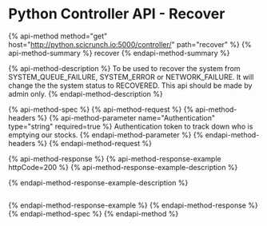 # Python Controller API - Recover

{% api-method method="get" host="http://python.scicrunch.io:5000/controller/" path="recover" %}
{% api-method-summary %}
recover
{% endapi-method-summary %}

{% api-method-description %}
To be used to recover the system from SYSTEM\_QUEUE\_FAILURE, SYSTEM\_ERROR or NETWORK\_FAILURE. It will change the the system status to RECOVERED. This api should be made by admin only.
{% endapi-method-description %}

{% api-method-spec %}
{% api-method-request %}
{% api-method-headers %}
{% api-method-parameter name="Authentication" type="string" required=true %}
Authentication token to track down who is emptying our stocks.
{% endapi-method-parameter %}
{% endapi-method-headers %}
{% endapi-method-request %}

{% api-method-response %}
{% api-method-response-example httpCode=200 %}
{% api-method-response-example-description %}

{% endapi-method-response-example-description %}

```

```
{% endapi-method-response-example %}
{% endapi-method-response %}
{% endapi-method-spec %}
{% endapi-method %}



